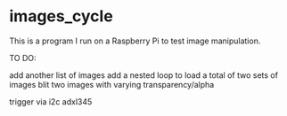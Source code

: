 # images_cycle

This is a program I run on a Raspberry Pi to test image manipulation.

TO DO:

add another list of images 
add a nested loop to load a total of two sets of images
blit two images with varying transparency/alpha

trigger via i2c adxl345
